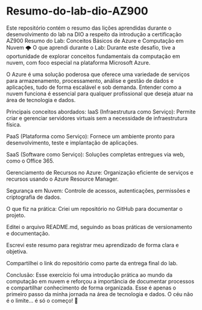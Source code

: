 # Resumo-do-lab-dio-AZ900
Este repositório contém o resumo das lições aprendidas durante o desenvolvimento do lab na DIO a respeito da introdução a certificação AZ900
Resumo do Lab: Conceitos Básicos de Azure e Computação em Nuvem 🌩️
O que aprendi durante o Lab:
Durante este desafio, tive a oportunidade de explorar conceitos fundamentais da computação em nuvem, com foco especial na plataforma Microsoft Azure.

O Azure é uma solução poderosa que oferece uma variedade de serviços para armazenamento, processamento, análise e gestão de dados e aplicações, tudo de forma escalável e sob demanda. Entender como a nuvem funciona é essencial para qualquer profissional que deseja atuar na área de tecnologia e dados.

Principais conceitos abordados:
IaaS (Infraestrutura como Serviço): Permite criar e gerenciar servidores virtuais sem a necessidade de infraestrutura física.

PaaS (Plataforma como Serviço): Fornece um ambiente pronto para desenvolvimento, teste e implantação de aplicações.

SaaS (Software como Serviço): Soluções completas entregues via web, como o Office 365.

Gerenciamento de Recursos no Azure: Organização eficiente de serviços e recursos usando o Azure Resource Manager.

Segurança em Nuvem: Controle de acessos, autenticações, permissões e criptografia de dados.

O que fiz na prática:
Criei um repositório no GitHub para documentar o projeto.

Editei o arquivo README.md, seguindo as boas práticas de versionamento e documentação.

Escrevi este resumo para registrar meu aprendizado de forma clara e objetiva.

Compartilhei o link do repositório como parte da entrega final do lab.

Conclusão:
Esse exercício foi uma introdução prática ao mundo da computação em nuvem e reforçou a importância de documentar processos e compartilhar conhecimento de forma organizada. Esse é apenas o primeiro passo da minha jornada na área de tecnologia e dados. O céu não é o limite... é só o começo! 🚀
